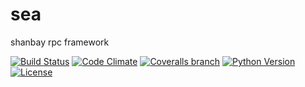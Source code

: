 # sea
shanbay rpc framework

[![Build Status](http://img.shields.io/travis/shanbay/sea.svg?style=flat-square)](https://travis-ci.org/shanbay/sea)
[![Code Climate](http://img.shields.io/codeclimate/github/shanbay/sea.svg?style=flat-square)](https://codeclimate.com/github/shanbay/sea)
[![Coveralls branch](https://img.shields.io/coveralls/shanbay/sea/master.svg)](https://coveralls.io/github/shanbay/sea?branch=master)
[![Python Version](https://img.shields.io/pypi/pyversions/sea.svg)](https://github.com/shanbay/sea)
[![License](http://img.shields.io/:license-mit-blue.svg?style=flat-square)](http://shanbay.mit-license.org)
